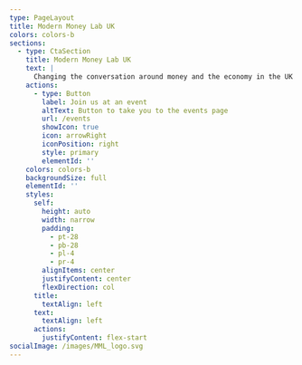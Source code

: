 ```yaml
---
type: PageLayout
title: Modern Money Lab UK
colors: colors-b
sections:
  - type: CtaSection
    title: Modern Money Lab UK
    text: |
      Changing the conversation around money and the economy in the UK
    actions:
      - type: Button
        label: Join us at an event
        altText: Button to take you to the events page
        url: /events
        showIcon: true
        icon: arrowRight
        iconPosition: right
        style: primary
        elementId: ''
    colors: colors-b
    backgroundSize: full
    elementId: ''
    styles:
      self:
        height: auto
        width: narrow
        padding:
          - pt-28
          - pb-28
          - pl-4
          - pr-4
        alignItems: center
        justifyContent: center
        flexDirection: col
      title:
        textAlign: left
      text:
        textAlign: left
      actions:
        justifyContent: flex-start
socialImage: /images/MML_logo.svg
---
```

